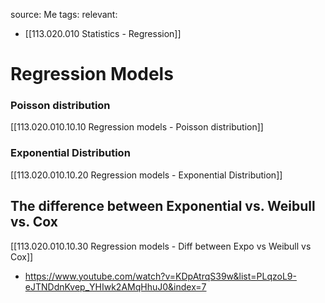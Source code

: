 source: Me
tags: 
relevant: 
- [[113.020.010 Statistics - Regression]]

# Regression Models

### Poisson distribution
[[113.020.010.10.10 Regression models - Poisson distribution]]

### Exponential Distribution
[[113.020.010.10.20 Regression models - Exponential Distribution]]

## The difference between Exponential vs. Weibull vs. Cox
[[113.020.010.10.30 Regression models - Diff between Expo vs Weibull vs Cox]]


- https://www.youtube.com/watch?v=KDpAtrqS39w&list=PLqzoL9-eJTNDdnKvep_YHIwk2AMqHhuJ0&index=7